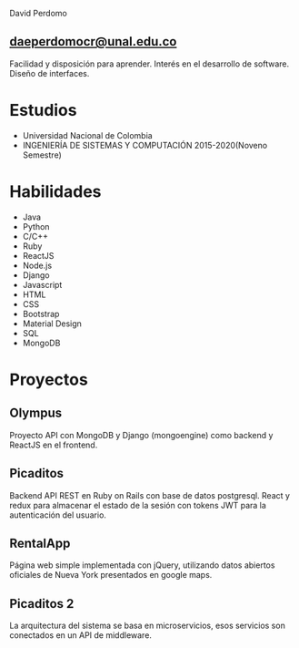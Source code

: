David Perdomo
## daeperdomocr@unal.edu.co
Facilidad y disposición para aprender. Interés en el desarrollo de software. Diseño de interfaces.
# Estudios
* Universidad Nacional de Colombia
* INGENIERÍA DE SISTEMAS Y COMPUTACIÓN
2015-2020(Noveno Semestre)
# Habilidades
* Java
* Python
* C/C++
* Ruby
* ReactJS
* Node.js
* Django
* Javascript
* HTML
* CSS
* Bootstrap
* Material Design
* SQL
* MongoDB

# Proyectos
## Olympus
Proyecto API con MongoDB y Django (mongoengine) como backend y ReactJS en el frontend.
## Picaditos
Backend API REST en Ruby on Rails con base de datos postgresql. React y redux para almacenar el estado de la sesión con tokens JWT para la autenticación del usuario.
## RentalApp
Página web simple implementada con jQuery, utilizando datos abiertos oficiales de Nueva York presentados en google maps.
## Picaditos 2
La arquitectura del sistema se basa en microservicios, esos servicios son conectados en un API de middleware.













